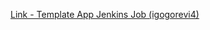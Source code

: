 [Link - Template App Jenkins Job (igogorevi4)](https://github.com/igogorevi4/Zabbix-Extensions/tree/master/Templates/Jenkins)
